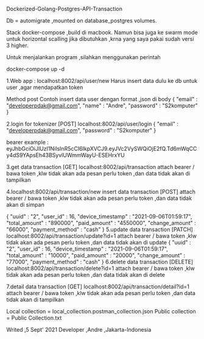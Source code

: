Dockerized-Golang-Postgres-API-Transaction

Db = automigrate ,mounted on database_postgres volumes.

Stack docker-compose ,build di macbook. 
Namun bisa juga ke swarm mode untuk horizontal scalling jika dibutuhkan ,krna yang saya pakai sudah versi 3 higher.

Untuk menjalankan program ,silahkan menggunakan perintah

docker-compose up -d


1.Web app : localhost:8002/api/user/new 
Harus insert data dulu ke db untuk user ,agar mendapatkan token 

Method post 
Contoh insert data user dengan format ,json di body 
{
"email" : "developerpdak@gmail.com",
"name" : "Andre",
"password" : "S2komputer"
}

2.login for tokenizer [POST]
localhost:8002/api/user/login
{
"email" : "developerpdak@gmail.com",
"password" : "S2komputer"
}

bearer example : eyJhbGciOiJIUzI1NiIsInR5cCI6IkpXVCJ9.eyJVc2VySWQiOjE2fQ.Td6mWqCCy4dS9YApsEh43BSyvlUWmmWayU-ESEHrxYU

3.get data transaction [GET]
localhost:8002/api/transaction
attach bearer / bawa token ,klw tidak akan ada pesan perlu token ,dan data tidak akan di tampilkan


4.localhost:8002/api/transaction/new
insert data transaction [POST]
attach bearer / bawa token ,klw tidak akan ada pesan perlu token ,dan data tidak akan di simpan

{
"uuid" : "2",
"user_id" : 16,
"device_timestamp" : "2021-09-06T01:59:17",
"total_amount" : "890000",
"paid_amount" : "4550000",
"change_amount" : "66000",
"payment_method" : "cash"
}
5.update data transaction [PATCH]
localhost:8002/api/transaction/update?id=1
attach bearer / bawa token ,klw tidak akan ada pesan perlu token ,dan data tidak akan di update
{
"uuid" : "2",
"user_id" : 16,
"device_timestamp" : "2021-09-06T01:59:17",
"total_amount" : "10000",
"paid_amount" : "20000",
"change_amount" : "77000",
"payment_method" : "cash"
}
6.delete data transaction [DELETE]
localhost:8002/api/transaction/delete?id=1
attach bearer / bawa token ,klw tidak akan ada pesan perlu token ,dan data tidak akan di delete

7.detail data transaction [GET]
localhost:8002/api/transaction/detail?id=1
attach bearer / bawa token ,klw tidak akan ada pesan perlu token ,dan data tidak akan di tampilkan

Local collection = local_collection.postman_collection.json
Public collection = Public Collection.txt

Writed ,5 Sept' 2021
Developer ,Andre ,Jakarta-Indonesia
